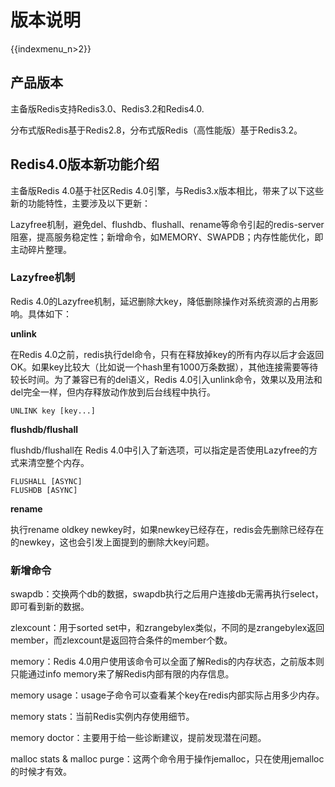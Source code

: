 # 版本说明

{{indexmenu_n>2}}

## 产品版本

主备版Redis支持Redis3.0、Redis3.2和Redis4.0.

分布式版Redis基于Redis2.8，分布式版Redis（高性能版）基于Redis3.2。

## Redis4.0版本新功能介绍

主备版Redis 4.0基于社区Redis 4.0引擎，与Redis3.x版本相比，带来了以下这些新的功能特性，主要涉及以下更新：

Lazyfree机制，避免del、flushdb、flushall、rename等命令引起的redis-server阻塞，提高服务稳定性；新增命令，如MEMORY、SWAPDB；内存性能优化，即主动碎片整理。

### Lazyfree机制

Redis 4.0的Lazyfree机制，延迟删除大key，降低删除操作对系统资源的占用影响。具体如下：

**unlink**

在Redis
4.0之前，redis执行del命令，只有在释放掉key的所有内存以后才会返回OK。如果key比较大（比如说一个hash里有1000万条数据），其他连接需要等待较长时间。为了兼容已有的del语义，Redis
4.0引入unlink命令，效果以及用法和del完全一样，但内存释放动作放到后台线程中执行。 
``` 
UNLINK key [key...]
``` 

**flushdb/flushall**

flushdb/flushall在 Redis 4.0中引入了新选项，可以指定是否使用Lazyfree的方式来清空整个内存。 
```
FLUSHALL [ASYNC] 
FLUSHDB [ASYNC] 
``` 

**rename**

执行rename oldkey
newkey时，如果newkey已经存在，redis会先删除已经存在的newkey，这也会引发上面提到的删除大key问题。

### 新增命令

swapdb：交换两个db的数据，swapdb执行之后用户连接db无需再执行select，即可看到新的数据。

zlexcount：用于sorted
set中，和zrangebylex类似，不同的是zrangebylex返回member，而zlexcount是返回符合条件的member个数。

memory：Redis 4.0用户使用该命令可以全面了解Redis的内存状态，之前版本则只能通过info
memory来了解Redis内部有限的内存信息。

memory usage：usage子命令可以查看某个key在redis内部实际占用多少内存。

memory stats：当前Redis实例内存使用细节。

memory doctor：主要用于给一些诊断建议，提前发现潜在问题。

malloc stats & malloc purge：这两个命令用于操作jemalloc，只在使用jemalloc的时候才有效。
